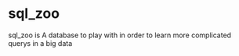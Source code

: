 # sql_zoo
sql_zoo is A database to play with in order to learn more complicated querys in a big data
